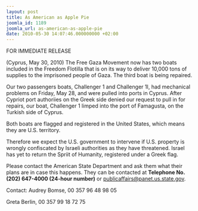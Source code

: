 ```yaml
---
layout: post
title: As American as Apple Pie
joomla_id: 1189
joomla_url: as-american-as-apple-pie
date: 2010-05-30 14:07:46.000000000 +02:00
---
```

<p>FOR IMMEDIATE RELEASE</p>
<p>(Cyprus, May 30, 2010) The Free Gaza Movement now has two boats included in the Freedom Flotilla that is on its way to deliver 10,000 tons of supplies to the imprisoned people of Gaza. The third boat is being repaired.</p>
<p>Our two passengers boats, Challenger 1 and Challenger 1I, had mechanical problems on Friday, May 28, and were pulled into ports in Cyprus. After Cypriot port authoriies on the Greek side denied our request to pull in for repairs, our boat, Challenger 1 limped into the port of Famagusta, on the Turkish side of Cyprus.</p>
<p>Both boats are flagged and registered in the United States, which means they are U.S. territory.</p>
<p>Therefore we expect the U.S. government to intervene if U.S. property is wrongly confiscated by Israeli authorities as they have threatened. Israel has yet to return the Spriit of Humanity, registered under a Greek flag.</p>
<p>Please contact the American State Department and ask them what their plans are in case this happens. They can be contacted at <strong>Telephone No. (202) 647-4000 (24-hour number)</strong> or <strong> </strong><a href="mailto:publicaffairs@panet.us.state.gov">publicaffairs@panet.us.state.gov</a>.</p>
<p>Contact: Audrey Bomse, 00 357 96 48 98 05</p>
<p>Greta Berlin, 00 357 99 18 72 75 <strong></strong></p>
<p> </p>
<p> </p>
<p> </p>
